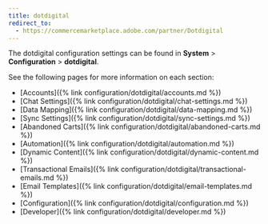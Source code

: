 ```yaml
---
title: dotdigital
redirect_to:
  - https://commercemarketplace.adobe.com/partner/Dotdigital
---
```


The dotdigital configuration settings can be found in **System** > **Configuration** > **dotdigital**.

See the following pages for more information on each section:

- [Accounts]({% link configuration/dotdigital/accounts.md %})
- [Chat Settings]({% link configuration/dotdigital/chat-settings.md %})
- [Data Mapping]({% link configuration/dotdigital/data-mapping.md %})
- [Sync Settings]({% link configuration/dotdigital/sync-settings.md %})
- [Abandoned Carts]({% link configuration/dotdigital/abandoned-carts.md %})
- [Automation]({% link configuration/dotdigital/automation.md %})
- [Dynamic Content]({% link configuration/dotdigital/dynamic-content.md %})
- [Transactional Emails]({% link configuration/dotdigital/transactional-emails.md %})
- [Email Templates]({% link configuration/dotdigital/email-templates.md %})
- [Configuration]({% link configuration/dotdigital/configuration.md %})
- [Developer]({% link configuration/dotdigital/developer.md %})
